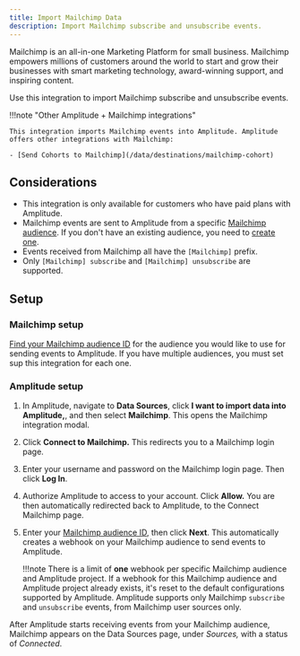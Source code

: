 ```yaml
---
title: Import Mailchimp Data
description: Import Mailchimp subscribe and unsubscribe events. 
---
```


Mailchimp is an all-in-one Marketing Platform for small business. Mailchimp empowers millions of customers around the world to start and grow their businesses with smart marketing technology, award-winning support, and inspiring content.

Use this integration to import Mailchimp subscribe and unsubscribe events.

!!!note "Other Amplitude + Mailchimp integrations"

    This integration imports Mailchimp events into Amplitude. Amplitude offers other integrations with Mailchimp: 

    - [Send Cohorts to Mailchimp](/data/destinations/mailchimp-cohort)

## Considerations

- This integration is only available for customers who have paid plans with Amplitude.
- Mailchimp events are sent to Amplitude from a specific [Mailchimp audience](https://mailchimp.com/help/getting-started-audience/ "https://mailchimp.com/help/getting-started-audience/"). If you don't have an existing audience, you need to [create one](https://mailchimp.com/help/create-audience/ "https://mailchimp.com/help/create-audience/").
- Events received from Mailchimp all have the `[Mailchimp]` prefix. 
- Only `[Mailchimp] subscribe` and `[Mailchimp] unsubscribe` are supported.

## Setup 

### Mailchimp setup

[Find your Mailchimp audience ID](https://mailchimp.com/help/find-audience-id/) for the audience you would like to use for sending events to Amplitude. If you have multiple audiences, you must set sup this integration for each one.

### Amplitude setup

1. In Amplitude, navigate to **Data Sources**, click **I want to import data into Amplitude,**, and then select **Mailchimp**. This opens the Mailchimp integration modal.
2. Click **Connect to Mailchimp.** This redirects you to a Mailchimp login page.
3. Enter your username and password on the Mailchimp login page. Then click **Log In**.
4. Authorize Amplitude to access to your account. Click **Allow.** You are then automatically redirected back to Amplitude, to the Connect Mailchimp page.
5. Enter your [Mailchimp audience ID](https://mailchimp.com/help/find-audience-id), then click **Next**. This automatically creates a webhook on your Mailchimp audience to send events to Amplitude.

    !!!note
        There is a limit of **one** webhook per specific Mailchimp audience and Amplitude project. If a webhook for this Mailchimp audience and Amplitude project already exists, it's reset to the default configurations supported by Amplitude. Amplitude supports only Mailchimp `subscribe` and `unsubscribe` events, from Mailchimp user sources only.

After Amplitude starts receiving events from your Mailchimp audience, Mailchimp appears on the Data Sources page, under *Sources,* with a status of *Connected*.